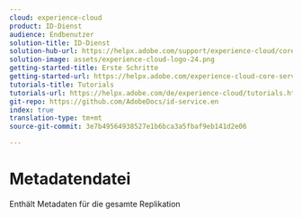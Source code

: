 ```yaml
---
cloud: experience-cloud
product: ID-Dienst
audience: Endbenutzer
solution-title: ID-Dienst
solution-hub-url: https://helpx.adobe.com/support/experience-cloud/core-services.html
solution-image: assets/experience-cloud-logo-24.png
getting-started-title: Erste Schritte
getting-started-url: https://helpx.adobe.com/experience-cloud-core-services/get-started.html
tutorials-title: Tutorials
tutorials-url: https://helpx.adobe.com/de/experience-cloud/tutorials.html
git-repo: https://github.com/AdobeDocs/id-service.en
index: true
translation-type: tm+mt
source-git-commit: 3e7b49564938527e1b6bca3a5fbaf9eb141d2e06

---
```



# Metadatendatei

Enthält Metadaten für die gesamte Replikation